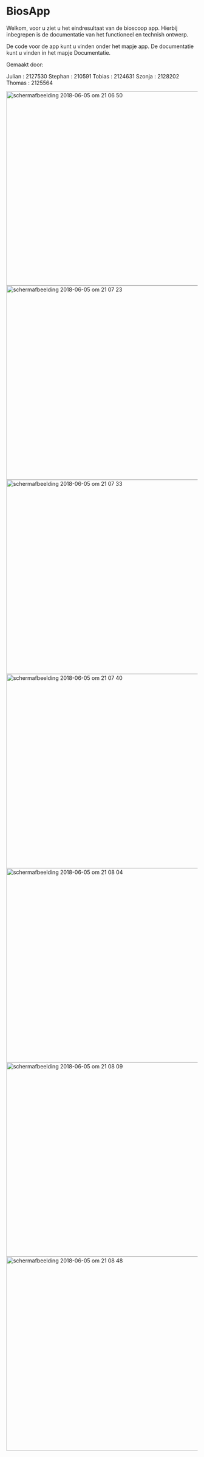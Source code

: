 # BiosApp

Welkom, voor u ziet u het eindresultaat van de bioscoop app. Hierbij inbegrepen is de documentatie van het functioneel en technish ontwerp.

De  code voor de app kunt u vinden onder het mapje app.
De documentatie kunt u vinden in het mapje Documentatie.

Gemaakt door:

Julian : 2127530
Stephan : 210591
Tobias  : 2124631
Szonja  : 2128202
Thomas : 2125564




<img width="511" alt="schermafbeelding 2018-06-05 om 21 06 50" src="https://user-images.githubusercontent.com/33953384/40997597-8e9aa2c2-6905-11e8-9f3e-3c8c01314dd2.png">

<img width="511" alt="schermafbeelding 2018-06-05 om 21 07 23" src="https://user-images.githubusercontent.com/33953384/40997681-d09fce90-6905-11e8-8b8a-9df60cdf7155.png">

<img width="511" alt="schermafbeelding 2018-06-05 om 21 07 33" src="https://user-images.githubusercontent.com/33953384/40997691-d4025e4a-6905-11e8-81db-62df8e06f0bb.png">

<img width="511" alt="schermafbeelding 2018-06-05 om 21 07 40" src="https://user-images.githubusercontent.com/33953384/40997697-d62f39cc-6905-11e8-84af-2e28b91ad2f5.png">

<img width="511" alt="schermafbeelding 2018-06-05 om 21 08 04" src="https://user-images.githubusercontent.com/33953384/40997703-da0f0126-6905-11e8-9467-98acf6547516.png">

<img width="511" alt="schermafbeelding 2018-06-05 om 21 08 09" src="https://user-images.githubusercontent.com/33953384/40997712-df87ac7a-6905-11e8-9b22-407c2632a87a.png">

<img width="511" alt="schermafbeelding 2018-06-05 om 21 08 48" src="https://user-images.githubusercontent.com/33953384/40997715-e2a8fb70-6905-11e8-9c3e-87f7ae57e3a5.png">
